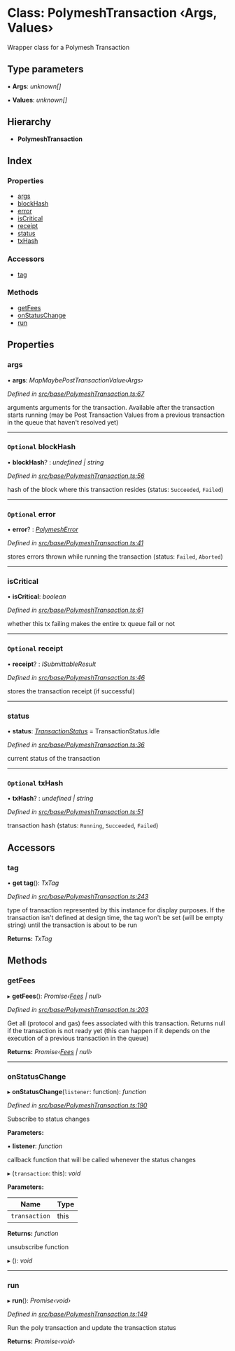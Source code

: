 # Class: PolymeshTransaction ‹**Args, Values**›

Wrapper class for a Polymesh Transaction

## Type parameters

▪ **Args**: *unknown[]*

▪ **Values**: *unknown[]*

## Hierarchy

* **PolymeshTransaction**

## Index

### Properties

* [args](polymeshtransaction.md#args)
* [blockHash](polymeshtransaction.md#optional-blockhash)
* [error](polymeshtransaction.md#optional-error)
* [isCritical](polymeshtransaction.md#iscritical)
* [receipt](polymeshtransaction.md#optional-receipt)
* [status](polymeshtransaction.md#status)
* [txHash](polymeshtransaction.md#optional-txhash)

### Accessors

* [tag](polymeshtransaction.md#tag)

### Methods

* [getFees](polymeshtransaction.md#getfees)
* [onStatusChange](polymeshtransaction.md#onstatuschange)
* [run](polymeshtransaction.md#run)

## Properties

###  args

• **args**: *MapMaybePostTransactionValue‹Args›*

*Defined in [src/base/PolymeshTransaction.ts:67](https://github.com/PolymathNetwork/polymesh-sdk/blob/f7de000/src/base/PolymeshTransaction.ts#L67)*

arguments arguments for the transaction. Available after the transaction starts running
(may be Post Transaction Values from a previous transaction in the queue that haven't resolved yet)

___

### `Optional` blockHash

• **blockHash**? : *undefined | string*

*Defined in [src/base/PolymeshTransaction.ts:56](https://github.com/PolymathNetwork/polymesh-sdk/blob/f7de000/src/base/PolymeshTransaction.ts#L56)*

hash of the block where this transaction resides (status: `Succeeded`, `Failed`)

___

### `Optional` error

• **error**? : *[PolymeshError](polymesherror.md)*

*Defined in [src/base/PolymeshTransaction.ts:41](https://github.com/PolymathNetwork/polymesh-sdk/blob/f7de000/src/base/PolymeshTransaction.ts#L41)*

stores errors thrown while running the transaction (status: `Failed`, `Aborted`)

___

###  isCritical

• **isCritical**: *boolean*

*Defined in [src/base/PolymeshTransaction.ts:61](https://github.com/PolymathNetwork/polymesh-sdk/blob/f7de000/src/base/PolymeshTransaction.ts#L61)*

whether this tx failing makes the entire tx queue fail or not

___

### `Optional` receipt

• **receipt**? : *ISubmittableResult*

*Defined in [src/base/PolymeshTransaction.ts:46](https://github.com/PolymathNetwork/polymesh-sdk/blob/f7de000/src/base/PolymeshTransaction.ts#L46)*

stores the transaction receipt (if successful)

___

###  status

• **status**: *[TransactionStatus](../enums/transactionstatus.md)* = TransactionStatus.Idle

*Defined in [src/base/PolymeshTransaction.ts:36](https://github.com/PolymathNetwork/polymesh-sdk/blob/f7de000/src/base/PolymeshTransaction.ts#L36)*

current status of the transaction

___

### `Optional` txHash

• **txHash**? : *undefined | string*

*Defined in [src/base/PolymeshTransaction.ts:51](https://github.com/PolymathNetwork/polymesh-sdk/blob/f7de000/src/base/PolymeshTransaction.ts#L51)*

transaction hash (status: `Running`, `Succeeded`, `Failed`)

## Accessors

###  tag

• **get tag**(): *TxTag*

*Defined in [src/base/PolymeshTransaction.ts:243](https://github.com/PolymathNetwork/polymesh-sdk/blob/f7de000/src/base/PolymeshTransaction.ts#L243)*

type of transaction represented by this instance for display purposes.
If the transaction isn't defined at design time, the tag won't be set (will be empty string) until the transaction is about to be run

**Returns:** *TxTag*

## Methods

###  getFees

▸ **getFees**(): *Promise‹[Fees](../interfaces/fees.md) | null›*

*Defined in [src/base/PolymeshTransaction.ts:203](https://github.com/PolymathNetwork/polymesh-sdk/blob/f7de000/src/base/PolymeshTransaction.ts#L203)*

Get all (protocol and gas) fees associated with this transaction. Returns null
if the transaction is not ready yet (this can happen if it depends on the execution of a
previous transaction in the queue)

**Returns:** *Promise‹[Fees](../interfaces/fees.md) | null›*

___

###  onStatusChange

▸ **onStatusChange**(`listener`: function): *function*

*Defined in [src/base/PolymeshTransaction.ts:190](https://github.com/PolymathNetwork/polymesh-sdk/blob/f7de000/src/base/PolymeshTransaction.ts#L190)*

Subscribe to status changes

**Parameters:**

▪ **listener**: *function*

callback function that will be called whenever the status changes

▸ (`transaction`: this): *void*

**Parameters:**

Name | Type |
------ | ------ |
`transaction` | this |

**Returns:** *function*

unsubscribe function

▸ (): *void*

___

###  run

▸ **run**(): *Promise‹void›*

*Defined in [src/base/PolymeshTransaction.ts:149](https://github.com/PolymathNetwork/polymesh-sdk/blob/f7de000/src/base/PolymeshTransaction.ts#L149)*

Run the poly transaction and update the transaction status

**Returns:** *Promise‹void›*
